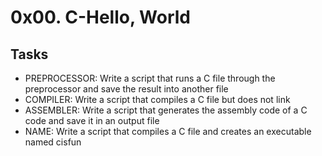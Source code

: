 # 0x00. C-Hello, World
## Tasks
+ PREPROCESSOR: Write a script that runs a C file through the preprocessor and save the result into another file
+ COMPILER: Write a script that compiles a C file but does not link
+ ASSEMBLER: Write a script that generates the assembly code of a C code and save it in an output file
+ NAME: Write a script that compiles a C file and creates an executable named cisfun
